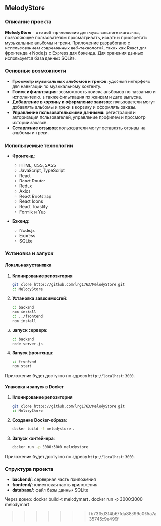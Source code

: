 
## MelodyStore

### Описание проекта

**MelodyStore** - это веб-приложение для музыкального магазина, позволяющее пользователям просматривать, искать и приобретать музыкальные альбомы и треки. Приложение разработано с использованием современных веб-технологий, таких как React для фронтенда и Node.js с Express для бэкенда. Для хранения данных используется база данных SQLite.

### Основные возможности

- **Просмотр музыкальных альбомов и треков**: удобный интерфейс для навигации по музыкальному контенту.
- **Поиск и фильтрация**: возможность поиска альбомов по названию и исполнителю, а также фильтрация по жанрам и дате выпуска.
- **Добавление в корзину и оформление заказов**: пользователи могут добавлять альбомы и треки в корзину и оформлять заказы.
- **Управление пользовательскими данными**: регистрация и авторизация пользователей, управление профилем и просмотр истории заказов.
- **Оставление отзывов**: пользователи могут оставлять отзывы на альбомы и треки.

### Используемые технологии

- **Фронтенд**:
  - HTML, CSS, SASS
  - JavaScript, TypeScript
  - React
  - React Router
  - Redux
  - Axios
  - React Bootstrap
  - React Icons
  - React Toastify
  - Formik и Yup

- **Бэкенд**:
  - Node.js
  - Express
  - SQLite

### Установка и запуск

#### Локальная установка

1. **Клонирование репозитория**:
    ```bash
    git clone https://github.com/lrg1763/MelodyStore.git
    cd MelodyStore
    ```

2. **Установка зависимостей**:
    ```bash
    cd backend
    npm install
    cd ../frontend
    npm install
    ```

3. **Запуск сервера**:
    ```bash
    cd backend
    node server.js
    ```

4. **Запуск фронтенда**:
    ```bash
    cd frontend
    npm start
    ```

Приложение будет доступно по адресу `http://localhost:3000`.

#### Упаковка и запуск в Docker

1. **Клонирование репозитория**:
    ```bash
    git clone https://github.com/lrg1763/MelodyStore.git
    cd MelodyStore
    ```

2. **Создание Docker-образа**:
    ```bash
    docker build -t melodystore .
    ```

3. **Запуск контейнера**:
    ```bash
    docker run -p 3000:3000 melodystore
    ```

Приложение будет доступно по адресу `http://localhost:3000`.

### Структура проекта

- **backend/**: серверная часть приложения
- **frontend/**: клиентская часть приложения
- **database/**: файл базы данных SQLite


Через докер:
docker build -t melodymart .
docker run -p 3000:3000 melodymart
>>>>>>> fb73f5d314b67fda88699c065a7a35745c9e499f
